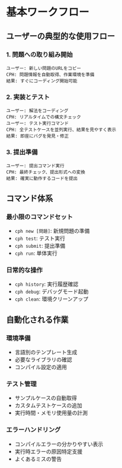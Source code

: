 # 基本ワークフロー

## ユーザーの典型的な使用フロー

### 1. 問題への取り組み開始
```
ユーザー: 新しい問題のURLをコピー
CPH: 問題情報を自動取得、作業環境を準備
結果: すぐにコーディング開始可能
```

### 2. 実装とテスト
```
ユーザー: 解法をコーディング
CPH: リアルタイムでの構文チェック
ユーザー: テスト実行コマンド
CPH: 全テストケースを並列実行、結果を見やすく表示
結果: 即座にバグを発見・修正
```

### 3. 提出準備
```
ユーザー: 提出コマンド実行
CPH: 最終チェック、提出形式への変換
結果: 確実に動作するコードを提出
```

## コマンド体系

### 最小限のコマンドセット
- `cph new [問題]`: 新規問題の準備
- `cph test`: テスト実行
- `cph submit`: 提出準備
- `cph run`: 単体実行

### 日常的な操作
- `cph history`: 実行履歴確認
- `cph debug`: デバッグモード起動
- `cph clean`: 環境クリーンアップ

## 自動化される作業

### 環境準備
- 言語別のテンプレート生成
- 必要なライブラリの確認
- コンパイル設定の適用

### テスト管理
- サンプルケースの自動取得
- カスタムテストケースの追加
- 実行時間・メモリ使用量の計測

### エラーハンドリング
- コンパイルエラーの分かりやすい表示
- 実行時エラーの原因特定支援
- よくあるミスの警告